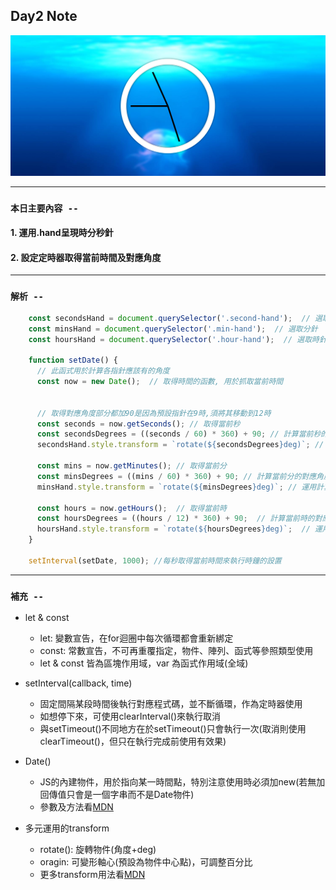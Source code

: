 ## **Day2 Note**


<div align=center><img src="js_css_clock.png" width=800></div>

---
### `本日主要內容 --`
#### 1. 運用.hand呈現時分秒針
#### 2. 設定定時器取得當前時間及對應角度
---


### `解析 --`


```js
    const secondsHand = document.querySelector('.second-hand');  // 選取秒針
    const minsHand = document.querySelector('.min-hand');  // 選取分針
    const hoursHand = document.querySelector('.hour-hand');  // 選取時針

    function setDate() {
      // 此函式用於計算各指針應該有的角度
      const now = new Date();  // 取得時間的函數, 用於抓取當前時間


      // 取得對應角度部分都加90是因為預設指針在9時,須將其移動到12時
      const seconds = now.getSeconds(); // 取得當前秒
      const secondsDegrees = ((seconds / 60) * 360) + 90; // 計算當前秒的對應角度
      secondsHand.style.transform = `rotate(${secondsDegrees}deg)`; // 運用計算出秒的對應角度修改transform的角度

      const mins = now.getMinutes(); // 取得當前分
      const minsDegrees = ((mins / 60) * 360) + 90; // 計算當前分的對應角度
      minsHand.style.transform = `rotate(${minsDegrees}deg)`; // 運用計算出分的對應角度修改transform的角度  

      const hours = now.getHours();  // 取得當前時
      const hoursDegrees = ((hours / 12) * 360) + 90;  // 計算當前時的對應角度
      hoursHand.style.transform = `rotate(${hoursDegrees}deg)`;  // 運用計算出時的對應角度修改transform的角度
    }

    setInterval(setDate, 1000); //每秒取得當前時間來執行時鐘的設置

```

---

### **`補充 --`**
* let & const
  * let: 變數宣告，在for迴圈中每次循環都會重新綁定
  * const: 常數宣告，不可再重覆指定，物件、陣列、函式等參照類型使用
  * let & const 皆為區塊作用域，var 為函式作用域(全域)

* setInterval(callback, time)
  * 固定間隔某段時間後執行對應程式碼，並不斷循環，作為定時器使用
  * 如想停下來，可使用clearInterval()來執行取消
  * 與setTimeout()不同地方在於setTimeout()只會執行一次(取消則使用clearTimeout()，但只在執行完成前使用有效果)

* Date()
  * JS的內建物件，用於指向某一時間點，特別注意使用時必須加new(若無加回傳值只會是一個字串而不是Date物件)
  * 參數及方法看[MDN](https://developer.mozilla.org/en-US/docs/Web/JavaScript/Reference/Global_Objects/Date)

* 多元運用的transform
  * rotate(): 旋轉物件(角度+deg)
  * oragin: 可變形軸心(預設為物件中心點)，可調整百分比
  * 更多transform用法看[MDN](https://developer.mozilla.org/en-US/docs/Web/CSS/transform)